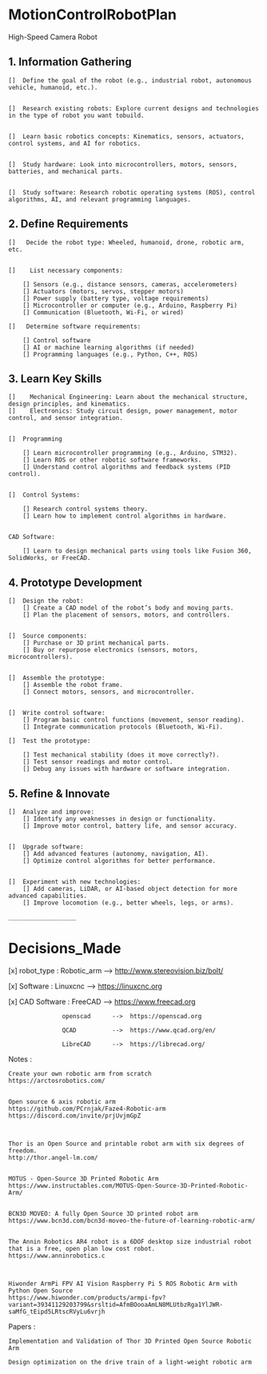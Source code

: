 # MotionControlRobotPlan
High-Speed Camera Robot





## 1. Information Gathering

    []  Define the goal of the robot (e.g., industrial robot, autonomous vehicle, humanoid, etc.).
    
    
    []  Research existing robots: Explore current designs and technologies in the type of robot you want tobuild.
    
    
    []  Learn basic robotics concepts: Kinematics, sensors, actuators, control systems, and AI for robotics.
    
    
    []  Study hardware: Look into microcontrollers, motors, sensors, batteries, and mechanical parts.
    
    
    []  Study software: Research robotic operating systems (ROS), control algorithms, AI, and relevant programming languages.
    


## 2. Define Requirements

    []   Decide the robot type: Wheeled, humanoid, drone, robotic arm, etc.
    
    
    []    List necessary components:
    
        [] Sensors (e.g., distance sensors, cameras, accelerometers)
        [] Actuators (motors, servos, stepper motors)
        [] Power supply (battery type, voltage requirements)
        [] Microcontroller or computer (e.g., Arduino, Raspberry Pi)
        [] Communication (Bluetooth, Wi-Fi, or wired)
    
    []   Determine software requirements:
    
        [] Control software
        [] AI or machine learning algorithms (if needed)
        [] Programming languages (e.g., Python, C++, ROS)


## 3. Learn Key Skills
    
    
    []    Mechanical Engineering: Learn about the mechanical structure, design principles, and kinematics.
    []    Electronics: Study circuit design, power management, motor control, and sensor integration.
    
    
    []  Programming
    
        [] Learn microcontroller programming (e.g., Arduino, STM32).
        [] Learn ROS or other robotic software frameworks.
        [] Understand control algorithms and feedback systems (PID control).
    
    
    []  Control Systems:
    
        [] Research control systems theory.
        [] Learn how to implement control algorithms in hardware.
    
    
    CAD Software: 
    
        [] Learn to design mechanical parts using tools like Fusion 360, SolidWorks, or FreeCAD.
    
    



## 4.  Prototype Development

    []  Design the robot:
        [] Create a CAD model of the robot’s body and moving parts.
        [] Plan the placement of sensors, motors, and controllers.
    
    
    []  Source components:
        [] Purchase or 3D print mechanical parts.
        [] Buy or repurpose electronics (sensors, motors, microcontrollers).
    
    
    []  Assemble the prototype:
        [] Assemble the robot frame.
        [] Connect motors, sensors, and microcontroller.
    
    
    []  Write control software:
        [] Program basic control functions (movement, sensor reading).
        [] Integrate communication protocols (Bluetooth, Wi-Fi).
    
    []  Test the prototype:
    
        [] Test mechanical stability (does it move correctly?).
        [] Test sensor readings and motor control.
        [] Debug any issues with hardware or software integration.



## 5.  Refine & Innovate

    []  Analyze and improve:
        [] Identify any weaknesses in design or functionality.
        [] Improve motor control, battery life, and sensor accuracy.


    []  Upgrade software:
        [] Add advanced features (autonomy, navigation, AI).
        [] Optimize control algorithms for better performance.


    []  Experiment with new technologies:
        [] Add cameras, LiDAR, or AI-based object detection for more advanced capabilities.
        [] Improve locomotion (e.g., better wheels, legs, or arms).




```
___________________
```
# Decisions_Made


[x] robot_type   : Robotic_arm   -->  http://www.stereovision.biz/bolt/

[x] Software     : Linuxcnc      -->  https://linuxcnc.org

[x] CAD Software : FreeCAD       -->  https://www.freecad.org

                   openscad      -->  https://openscad.org

                   QCAD          -->  https://www.qcad.org/en/

                   LibreCAD      -->  https://librecad.org/




Notes : 


```
Create your own robotic arm from scratch
https://arctosrobotics.com/


Open source 6 axis robotic arm
https://github.com/PCrnjak/Faze4-Robotic-arm
https://discord.com/invite/prjUvjmGpZ



Thor is an Open Source and printable robot arm with six degrees of freedom.
http://thor.angel-lm.com/


MOTUS - Open-Source 3D Printed Robotic Arm
https://www.instructables.com/MOTUS-Open-Source-3D-Printed-Robotic-Arm/


BCN3D MOVEO: A fully Open Source 3D printed robot arm
https://www.bcn3d.com/bcn3d-moveo-the-future-of-learning-robotic-arm/


The Annin Robotics AR4 robot is a 6DOF desktop size industrial robot that is a free, open plan low cost robot.
https://www.anninrobotics.c



Hiwonder ArmPi FPV AI Vision Raspberry Pi 5 ROS Robotic Arm with Python Open Source
https://www.hiwonder.com/products/armpi-fpv?variant=39341129203799&srsltid=AfmBOooaAmLN8MLUtbzRga1YlJWR-saMfG_tEipd5LRtscRVyLu6vrjh
```



Papers :

```
Implementation and Validation of Thor 3D Printed Open Source Robotic Arm

Design optimization on the drive train of a light-weight robotic arm
```